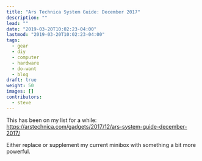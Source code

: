 ```yaml
---
title: "Ars Technica System Guide: December 2017"
description: ""
lead: ""
date: "2019-03-20T10:02:23-04:00"
lastmod: "2019-03-20T10:02:23-04:00"
tags:
  - gear
  - diy
  - computer
  - hardware
  - do-want
  - blog
draft: true
weight: 50
images: []
contributors:
  - steve
---
```


This has been on my list for a while:
https://arstechnica.com/gadgets/2017/12/ars-system-guide-december-2017/

Either replace or supplement my current minibox with something a bit
more powerful.
